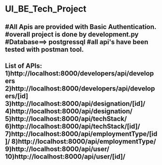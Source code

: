 # UI_BE_Tech_Project
#All Apis are provided with Basic Authentication.
#overall project is done by development.py 
#Database==> postgressql
#all api's have been tested with postman tool.
---
List of APIs:
1)http://localhost:8000/developers/api/developers
2)http://localhost:8000/developers/api/developers/[id]
3)http://localhost:8000/api/designation/[id]/
4)http://localhost:8000/api/designation/
5)http://localhost:8000/api/techStack/
6)http://localhost:8000/api/techStack/[id]/
7)http://localhost:8000/api/employmentType/[id]/
8)http://localhost:8000/api/employmentType/
9)http://localhost:8000/api/user/
10)http://localhost:8000/api/user/[id]/
---


